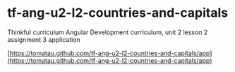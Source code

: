tf-ang-u2-l2-countries-and-capitals
===================================

Thinkful curriculum Angular Development curriculum, unit 2 lesson 2 assignment 3 application

[https://tomatau.github.com/tf-ang-u2-l2-countries-and-capitals/app](https://tomatau.github.com/tf-ang-u2-l2-countries-and-capitals/app)